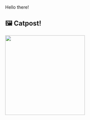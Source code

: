 Hello there!



## 🖼️ Catpost!

<sub>
    <img src="https://cdn2.thecatapi.com/images/40j3_Vr9d.png" height="256">
</sub>

